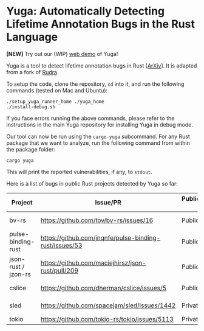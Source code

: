 # Yuga: Automatically Detecting Lifetime Annotation Bugs in the Rust Language

**[NEW]** Try out our (WIP) [web demo](https://yuga-rust-1ec69edea65b.herokuapp.com) of Yuga!

Yuga is a tool to detect lifetime annotation bugs in Rust [[ArXiv](https://arxiv.org/pdf/2310.08507.pdf)]. It is adapted from a fork of [Rudra](https://github.com/sslab-gatech/Yuga).

To setup the code, clone the repository, `cd` into it, and run the following commands (tested on Mac and Ubuntu):
```
./setup_yuga_runner_home ./yuga_home
./install-debug.sh
```
If you face errors running the above commands, please refer to the instructions in the main Yuga repository for installing Yuga in debug mode.

Our tool can now be run using the `cargo-yuga` subcommand. For any Rust package that we want to analyze, run the following command from within the package folder:
```
cargo yuga
```
This will print the reported vulnerabilities, if any, to `stdout`.

Here is a list of bugs in public Rust projects detected by Yuga so far:

|       Project       |                           Issue/PR                            | Public/Private API |          Status              |
|---------------------|---------------------------------------------------------------|--------------------|------------------------------|
| bv-rs               | https://github.com/tov/bv-rs/issues/16                        |       Public       |   Confirmed with Miri
| pulse-binding-rust  | https://github.com/jnqnfe/pulse-binding-rust/issues/53        |       Public       |   Confirmed with Valgrind    |
| json-rust / jzon-rs | https://github.com/maciejhirsz/json-rust/pull/209             |       Public       |   Confirmed by dev           |
| cslice              | https://github.com/dherman/cslice/issues/5                    |       Public       |   Confirmed with Miri        |
| sled                | https://github.com/spacejam/sled/issues/1442                  |       Private      |   Confirmed by dev           |
| tokio               | https://github.com/tokio-rs/tokio/issues/5113                 |       Private      |   Unconfirmed                |
